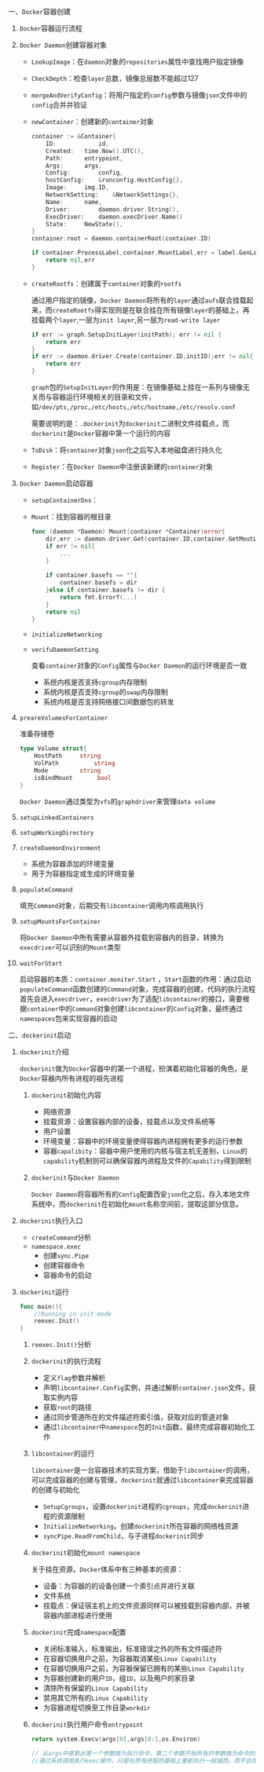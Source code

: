 一、`Docker`容器创建

1. `Docker`容器运行流程

   

2. `Docker Daemon`创建容器对象

   - `LookupImage`：在`daemon`对象的`repositories`属性中查找用户指定镜像

   - `CheckDepth`：检查`layer`总数，镜像总层数不能超过127

   - `mergeAndVerifyConfig`：将用户指定的`config`参数与镜像`json`文件中的`config`合并并验证

   - `newContainer`：创建新的`container`对象

     ```go
     container := &Container{
         ID:			id,
         Created:	time.Now().UTC(),
         Path:		entrypoint,
         Args:		args,
         Config:		config,
         hostConfig:	&runconfig.HostConfig{},
         Image:		img.ID,
         NetworkSetting:	&NetworkSettings{},
         Name:		name,
         Driver:		daemon.driver.String(),
         ExecDriver:	daemon.execDriver.Name()
         State:		NewState(),
     }
     container.root = daemon.containerRoot(container.ID)
     
     if container.ProcessLabel,container.MountLabel,err = label.GenLabels("");err != nil{
         return nil,err
     }
     
     ```

   - `createRootfs`：创建属于`container`对象的`rootfs`

     通过用户指定的镜像，`Docker Daemon`将所有的`layer`通过`aufs`联合挂载起来，而`createRootfs`得实现则是在联合挂在所有镜像`layer`的基础上，再挂载两个`layer`,一层为`init layer`,另一层为`read-write layer`

     ```go
     if err := graph.SetupInitLayer(initPath); err != nil {
         return err
     }
     if err := daemon.driver.Create(container.ID,initID);err != nil{
         return err
     }
     ```

     `graph`包的`SetupInitLayer`的作用是：在镜像基础上挂在一系列与镜像无关而与容器运行环境相关的目录和文件，如`/dev/pts,/proc,/etc/hosts,/etc/hostname,/etc/resolv.conf`

     需要说明的是：`.dockerinit`为`dockerinit`二进制文件挂载点，而`dockerinit`是`Docker`容器中第一个运行的内容

   - `ToDisk`：将`container`对象`json`化之后写入本地磁盘进行持久化

   - `Register`：在`Docker Daemon`中注册该新建的`container`对象

3. `Docker Daemon`启动容器

   - `setupContainerDns`：

   - `Mount`：找到容器的根目录

     ```go
     func (daemon *Daemon) Mount(container *Container)error{
         dir,err := daemon.driver.Get(container.ID,container.GetMoutLabel())
         if err != nil{
             ...
         }
         
         if container.basefs == ""{
             container.basefs = dir
         }else if container.basefs != dir {
             return fmt.Errorf(...)
         }
         return nil
     }
     ```

   - `initializeNetworking`

   - `verifuDaemonSetting`

     查看`container`对象的`Config`属性与`Docker Daemon`的运行环境是否一致

     - 系统内核是否支持`cgroup`内存限制
     - 系统内核是否支持`cgroup`的`swap`内存限制
     - 系统内核是否支持网络接口间数据包的转发

4. `preareVolumesForContainer`

   准备存储卷

   ```go
   type Volume struct{
       HostPath		string
       VolPath			string
       Mode			string
       isBindMount		 bool
   }
   ```

   `Docker Daemon`通过类型为`vfs`的`graphdriver`来管理`data volume`

5. `setupLinkedContainers`

6. `setupWorkingDirectory`

7. `createDaemonEnvironment`

   - 系统为容器添加的环境变量
   - 用于为容器指定或生成的环境变量

8. `populateCommand`

   填充`Command`对象，后期交有`libcontainer`调用内核调用执行

9. `setupMountsForContainer`

   将`Docker Daemon`中所有需要从容器外挂载到容器内的目录，转换为`execdriver`可以识别的`Mount`类型

10. `waitForStart`

    启动容器的本质：`container.moniter.Start` ，`Start`函数的作用：通过启动`populateCommand`函数创建的`Command`对象，完成容器的创建，代码的执行流程首先会进入`execdriver`，`execdriver`为了适配`libcontainer`的接口，需要根据`container`中的`Command`对象创建`libcontainer`的`Config`对象，最终通过`namespaces`包来实现容器的启动



二、`dockerinit`启动

1. `dockerinit`介绍

   `dockerinit`做为`Docker`容器中的第一个进程，扮演着初始化容器的角色，是`Docker`容器内所有进程的祖先进程

   1. `dockerinit`初始化内容

      - 网络资源
      - 挂载资源：设置容器内部的设备，挂载点以及文件系统等
      - 用户设置
      - 环境变量：容器中的环境变量使得容器内进程拥有更多的运行参数
      - 容器`capalibity`：容器中用户使用的内核与宿主机无差别，`Linux`的`capability`机制则可以确保容器内进程及文件的`Capability`得到限制

   2. `dockerinit`与`Docker Daemon`

      `Docker Daemon`将容器所有的`Config`配置西安`json`化之后，存入本地文件系统中，而`dockerinit`在初始化`mount`名称空间前，提取这部分信息。

2. `dockerinit`执行入口

   - `createCommand`分析
   - `namespace.exec`
     - 创建`sync.Pipe`
     - 创建容器命令
     - 容器命令的启动

3. `dockerinit`运行

   ```go
   func main(){
       //Running in init mode
       reexec.Init()
   }
   ```

   1. `reexec.Init()`分析

   2. `dockerinit`的执行流程

      - 定义`flag`参数并解析
      - 声明`libcontainer.Config`实例，并通过解析`container.json`文件，获取实例内容
      - 获取`root`的路径
      - 通过同步管道所在的文件描述符索引值，获取对应的管道对象
      - 通过`libcontainer`中`namespace`包的`Init`函数，最终完成容器初始化工作

   3. `libcontainer`的运行

      `libcontainer`是一台容器技术的实现方案，借助于`libcontainer`的调用，可以完成容器的创建与管理，`dockerinit`就通过`libcontainer`来完成容器的创建与初始化

      - `SetupCgroups`，设置`dockerinit`进程的`cgroups`，完成`dockerinit`进程的资源限制
      - `InitializeNetworking`，创建`dockerinit`所在容器的网络栈资源
      - `syncPipe.ReadFromChild`，与子进程`dockerinit`同步

   4. `dockerinit`初始化`mount namespace`

      关于挂在资源，`Docker`体系中有三种基本的资源：

      - 设备：为容器的的设备创建一个索引点并进行关联
      - 文件系统
      - 挂载点：保证宿主机上的文件资源同样可以被挂载到容器内部，并被容器内部进程进行使用

   5. `dockerinit`完成`namespace`配置

      - 关闭标准输入，标准输出，标准错误之外的所有文件描述符
      - 在容器切换用户之前，为容器取消某些`Linux Capability`
      - 在容器切换用户之前，为容器保留已拥有的某些`Linux Capability`
      - 为容器创建新的用户`ID`，组`ID`，以及用户的家目录
      - 清除所有保留的`Linux Capability`
      - 禁用其它所有的`Linux Capability`
      - 为容器进程切换至工作目录`workdir`

   6. `dockerinit`执行用户命令`entrypoint`

      ```go
      return system.Execv(args[0],args[0:],os.Environ)
      
      // 从args中提取出第一个参数做为执行命令，第二个参数开始所有的参数做为命令的运行参数
      //通过系统调用执行exec操作，只是在原有进程的基础上重新执行一段城西，而不会改变原有进程的PID，也不会创建一个新进程
      ```